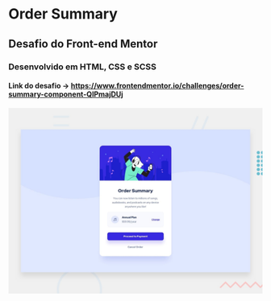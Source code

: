 # Order Summary
## Desafio do Front-end Mentor 
### Desenvolvido em HTML, CSS e SCSS

#### Link do desafio -> https://www.frontendmentor.io/challenges/order-summary-component-QlPmajDUj

![Banner-order card](https://github.com/andrezadesousa/order-summary/blob/master/app/images/desktop-preview.jpg)
